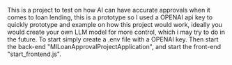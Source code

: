 This is a project to test on how AI can have accurate approvals when it comes to loan lending, this is a prototype so I used a OPENAI api key
to quickly prototype and example on how this project would work, ideally you would create your own LLM model for more control, which i may try to do
in the future. To start simply create a .env file with a OPENAI key. Then start the back-end "MlLoanApprovalProjectApplication", and start the front-end 
"start_frontend.js".
